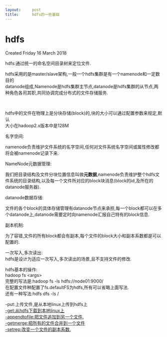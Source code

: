 ```yaml
---
layout:     post
title:      hdfs的一些基础
---
```

<div id="article_content" class="article_content clearfix csdn-tracking-statistics" data-pid="blog" data-mod="popu_307" data-dsm="post">
								            <link rel="stylesheet" href="https://csdnimg.cn/release/phoenix/template/css/ck_htmledit_views-f76675cdea.css">
						<div class="htmledit_views" id="content_views">
                <h1>hdfs</h1><p>Created Friday 16 March 2018</p><p><a title="hdfs:通过统一的命名空间目录树来定位文件." class="page">hdfs:通过统一的命名空间目录树来定位文件.</a></p><p>hdfs采用的是master/slave架构,一般一个hdfs集群是有一个namenode和一定数目的<br>datanode组成,Namenode是hdfs集群主节点,datanode是hdfs集群的从节点,两种角色各司其职,共同协调完成分布式的文件存储服务.</p><br><p>hdfs中的文件在物理上是分块存储(block)的,块的大小可以通过配置参数来规定,默认<br>大小在hadoop2.x版本中是128M</p><p>名字空间:  <br></p><div>namenode负责维护文件系统的名字空间,任何对文件系统名字空间或属性修改都将会被namenode记录下来. </div><p>NameNode元数据管理:<br></p><div>我们把目录结构及文件分块位置信息叫做<strong>元数据</strong>,namenode负责维护整个hdfs文件系统的目录结构,以及每一个文件所对应的block块消息(block的id,及所在的datanode服务器).</div><p>datanode数据存储:<br></p><div>文件的各个block的具体存储管理有datanode节点来承担,每一个block都可以在多个datanode上,datanode需要定时向namenode汇报自己特有的block信息.</div><p>副本机制:<br></p><div>为了容错,文件的所有block都会有副本,每个文件的block大小和副本系数都是可以配置的.</div><p>一次写入,多次读出:<br>hdfs是设计为适应一次写入,多次读出的场景,且不支持文件的修改.</p><p>hdfs基本的操作:<br>hadoop fs &lt;args&gt;<br>完整的写法是:hadoop fs -ls <a title="hdfs://node01:9000/" class="hdfs">hdfs://node01:9000/</a><br>在配置文件种配置了fs.defaultFS为hdfs,所有可以省略上面写法.<br>还有一种写法:hdfs dfs -ls / </p><p>-put:上传文件,是从本地linux上传到hdfs上<br><a href="" rel="nofollow" title="-get:从hdfs下载到本地linux上" class="page">-get:从hdfs下载到本地linux上</a><br><a href="" rel="nofollow" title="-appendtofile:把文件追加到另一个文件." class="page">-appendtofile:把文件追加到另一个文件.</a><br><a href="" rel="nofollow" title="-getmerge:把所有的文件合并到一个文件" class="page">-getmerge:把所有的文件合并到一个文件</a><br><a href="" rel="nofollow" title="-setrep:改变一个文件的副本系数." class="page">-setrep:改变一个文件的副本系数.</a></p><br><br><br><br><br><br><br><br>            </div>
                </div>